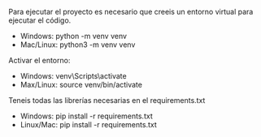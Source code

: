 Para ejecutar el proyecto es necesario que creeis un entorno virtual para ejecutar el código.
- Windows: python -m venv venv
- Mac/Linux: python3 -m venv venv

Activar el entorno:
- Windows: venv\Scripts\activate
- Max/Linux: source venv/bin/activate

Teneis todas las librerías necesarias en el requirements.txt 
- Windows: pip install -r requirements.txt
- Linux/Mac: pip install -r requirements.txt
